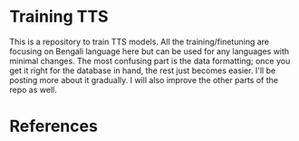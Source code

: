 # Training TTS

This is a repository to train TTS models. All the training/finetuning are focusing on Bengali language here but can be used for any languages with minimal changes. The most confusing part is the data formatting; once you get it right for the database in hand, the rest just becomes easier. I'll be posting more about it gradually. I will also improve the other parts of the repo as well.



# References



